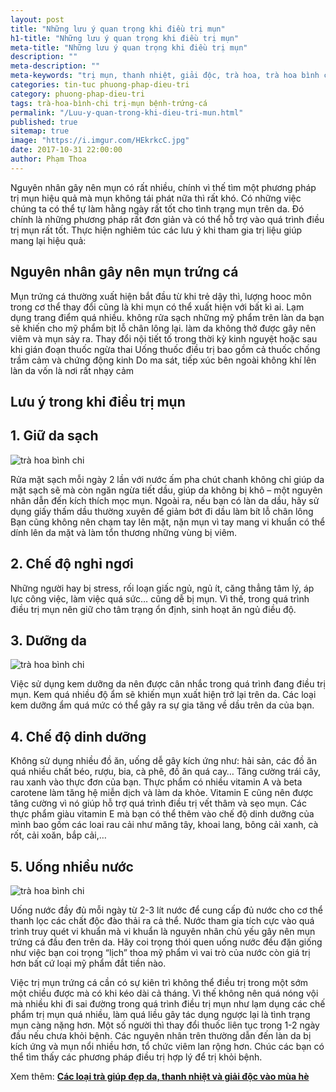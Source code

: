 ```yaml
---
layout: post
title: "Những lưu ý quan trọng khi điều trị mụn"
h1-title: "Những lưu ý quan trọng khi điều trị mụn"
meta-title: "Những lưu ý quan trọng khi điều trị mụn"
description: ""
meta-description: ""
meta-keywords: "trị mụn, thanh nhiệt, giải độc, trà hoa, trà hoa bình chi"
categories: tin-tuc phuong-phap-dieu-tri
category: phuong-phap-dieu-tri
tags: trà-hoa-bình-chi trị-mụn bệnh-trứng-cá
permalink: "/Luu-y-quan-trong-khi-dieu-tri-mun.html"
published: true
sitemap: true
image: "https://i.imgur.com/HEkrkcC.jpg"
date: 2017-10-31 22:00:00
author: Phạm Thoa
---
```


Nguyên nhân gây nên mụn có rất nhiều, chính vì thế tìm một phương pháp trị mụn hiệu quả mà mụn không tái phát nữa thì rất khó. Có những việc chúng ta có thể tự làm hằng ngày rất tốt cho tình trạng mụn trên da. Đó chính là những phương pháp rất đơn giản và có thể hỗ trợ vào quá trình điều trị mụn rất tốt. Thực hiện nghiêm túc các lưu ý khi tham gia trị liệu giúp mang lại hiệu quả:
 
## Nguyên nhân gây nên mụn trứng cá 
Mụn trứng cá thường xuất hiện bắt đầu từ khi trẻ dậy thì, lượng hooc môn trong cơ thể thay đổi cũng là khi mụn có thể xuất hiện với bất kì ai. 
Lạm dụng trang điểm quá nhiều. không rửa sạch những mỹ phẩm trên làn da bạn sẽ khiến cho mỹ phẩm bịt lỗ chân lông lại. làm da không thở được gây nên viêm và mụn sảy ra. 
Thay đổi nội tiết tố trong thời kỳ kinh nguyệt hoặc sau khi gián đoạn thuốc ngừa thai
Uống thuốc điều trị bao gồm cả thuốc chống trầm cảm và chứng động kinh
Do ma sát, tiếp xúc bên ngoài không khí lên làn da vốn là nơi rất nhạy cảm

## Lưu ý trong khi điều trị mụn 

## 1. Giữ da sạch

<img src="https://i.imgur.com/z3o34ko.jpg" alt="trà hoa bình chi" class="responsive-img lazy">

Rửa mặt sạch mỗi ngày 2 lần với nước ấm pha chút chanh không chỉ giúp da mặt sạch sẽ mà còn ngăn ngừa tiết dầu, giúp da không bị khô – một nguyên nhân dẫn đến kích thích mọc mụn.
Ngoài ra, nếu bạn có làn da dầu, hãy sử dụng giấy thấm dầu thường xuyên để giảm bớt đi dầu làm bít lỗ chân lông
Bạn cũng không nên chạm tay lên mặt, nặn mụn vì tay mang vi khuẩn có thể dính lên da mặt và làm tổn thương những vùng bị viêm.

## 2. Chế độ nghỉ ngơi

Những người hay bị stress, rối loạn giấc ngủ, ngủ ít, căng thẳng tâm lý, áp lực công việc, làm việc quá sức… cũng dễ bị mụn. Vì thế, trong quá trình điều trị mụn nên giữ cho tâm trạng ổn định, sinh hoạt ăn ngủ điều độ.

## 3. Dưỡng da 

<img src="https://i.imgur.com/QITokAR.jpg" alt="trà hoa bình chi" class="responsive-img lazy">

Việc sử dụng kem dưỡng da nên được cân nhắc trong quá trình đang điều trị mụn. Kem quá nhiều độ ẩm sẽ khiến mụn xuất hiện trở lại trên da. Các loại kem dưỡng ẩm quá mức có thể gây ra sự gia tăng về dầu trên da của bạn.

## 4. Chế độ dinh dưỡng

Không sử dụng nhiều đồ ăn, uống dễ gây kích ứng như: hải sản, các đồ ăn quá nhiều chất béo, rượu, bia, cà phê, đồ ăn quá cay…
Tăng cường trái cây, rau xanh vào thực đơn của bạn. Thực phẩm có nhiều vitamin A và beta carotene  làm tăng hệ miễn dịch và làm da khỏe. Vitamin E cũng nên được tăng cường vì nó giúp hỗ trợ quá trình điều trị vết thâm và sẹo mụn. Các thực phẩm giàu vitamin E mà bạn có thể thêm vào chế độ dinh dưỡng của mình bao gồm các loai rau cải như măng tây, khoai lang, bông cải xanh, cà rốt, cải xoăn, bắp cải,…

## 5. Uống nhiều nước

 <img src="https://i.imgur.com/9H9PHtE.jpg" alt="trà hoa bình chi" class="responsive-img lazy">
 
Uống nước đầy đủ mỗi ngày từ 2-3 lít nước để cung cấp đủ nước cho cơ thể thanh lọc các chất độc đào thải ra cả thể. Nước tham gia tích cực  vào quá trình truy quét vi khuẩn mà vi khuẩn là nguyên nhân chủ yếu gây nên mụn trứng cá đầu đen trên da.  Hãy coi trọng thói quen uống nước đều đặn giống như việc bạn coi trọng “lịch” thoa mỹ phẩm vì vai trò của nước còn giá trị hơn bất cứ loại mỹ phẩm đắt tiền nào.

Việc trị mụn trứng cá cần có sự kiên trì không thể điều trị trong một sớm một chiều được mà có khi kéo dài cả tháng. Vì thế không nên quá nóng vội mà nhiều khi đi sai đường trong quá trình điều trị mụn như lạm dụng các chế phẩm trị mụn quá nhiều, làm quá liều gây tác dụng ngược lại là tình trạng mụn càng nặng hơn.
Một số người thì thay đổi thuốc liên tục trong 1-2 ngày đầu nếu chưa khỏi bệnh. Các nguyên nhân trên thường dẫn đến làn da bị kích ứng và mụn nổi nhiều hơn, tổ chức viêm lan rộng hơn. Chúc các bạn có thể tìm thấy các phương pháp điều trị hợp lý để trị khỏi bệnh. 

Xem thêm: **[Các loại trà giúp đẹp da, thanh nhiệt và giải độc vào mùa hè](https://trahoa.net/tra-thanh-nhiet-giai-doc.html)**
